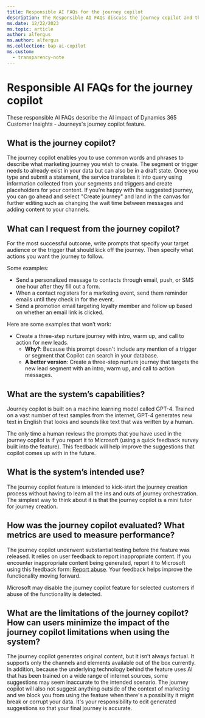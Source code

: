 ```yaml
---
title: Responsible AI FAQs for the journey copilot
description: The Responsible AI FAQs discuss the journey copilot and the key considerations for making use of this technology responsibly.
ms.date: 12/22/2023
ms.topic: article
author: alfergus
ms.author: alfergus
ms.collection: bap-ai-copilot
ms.custom: 
  - transparency-note
---
```


# Responsible AI FAQs for the journey copilot

These responsible AI FAQs describe the AI impact of Dynamics 365 Customer Insights - Journeys's journey copilot feature.

## What is the journey copilot?

The journey copilot enables you to use common words and phrases to describe what marketing journey you wish to create. The segment or trigger needs to already exist in your data but can also be in a draft state. Once you type and submit a statement, the service translates it into query using information collected from your segments and triggers and create placeholders for your content. If you're happy with the suggested journey, you can go ahead and select "Create journey" and land in the canvas for further editing such as changing the wait time between messages and adding content to your channels.

## What can I request from the journey copilot?

For the most successful outcome, write prompts that specify your target audience or the trigger that should kick off the journey. Then specify what actions you want the journey to follow.

Some examples:
- Send a personalized message to contacts through email, push, or SMS one hour after they fill out a form.
- When a contact registers for a marketing event, send them reminder emails until they check in for the event.
- Send a promotion email targeting loyalty member and follow up based on whether an email link is clicked.

Here are some examples that won’t work:
- Create a three-step nurture journey with intro, warm up, and call to action for new leads.
    - **Why?**: Because this prompt doesn't include any mention of a trigger or segment that Copilot can search in your database.
    - **A better version**: Create a three-step nurture journey that targets the new lead segment with an intro, warm up, and call to action messages. 

## What are the system’s capabilities?

Journey copilot is built on a machine learning model called GPT-4. Trained on a vast number of text samples from the internet, GPT-4 generates new text in English that looks and sounds like text that was written by a human.

The only time a human reviews the prompts that you have used in the journey copilot is if you report it to Microsoft (using a quick feedback survey built into the feature). This feedback will help improve the suggestions that copilot comes up with in the future.

## What is the system’s intended use?

The journey copilot feature is intended to kick-start the journey creation process without having to learn all the ins and outs of journey orchestration. The simplest way to think about it is that the journey copilot is a mini tutor for journey creation.  

## How was the journey copilot evaluated? What metrics are used to measure performance?

The journey copilot underwent substantial testing before the feature was released. It relies on user feedback to report inappropriate content. If you encounter inappropriate content being generated, report it to Microsoft using this feedback form: [Report abuse](https://msrc.microsoft.com/report/abuse?ThreatType=URL&IncidentType=Responsible%20AI&SourceUrl=https://dynamics.microsoft.com/marketing/overview/). Your feedback helps improve the functionality moving forward.

Microsoft may disable the journey copilot feature for selected customers if abuse of the functionality is detected.

## What are the limitations of the journey copilot? How can users minimize the impact of the journey copilot limitations when using the system?

The journey copilot generates original content, but it isn’t always factual. It supports only the channels and elements available out of the box currently. In addition, because the underlying technology behind the feature uses AI that has been trained on a wide range of internet sources, some suggestions may seem inaccurate to the intended scenario. The journey copilot will also not suggest anything outside of the context of marketing and we block you from using the feature when there's a possibility it might break or corrupt your data. It's your responsibility to edit generated suggestions so that your final journey is accurate.
